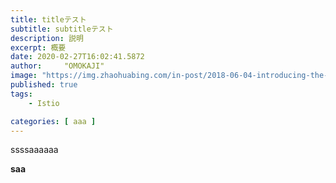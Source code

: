 ```yaml
---
title: titleテスト
subtitle: subtitleテスト
description: 説明
excerpt: 概要
date: 2020-02-27T16:02:41.5872
author:     "OMOKAJI"
image: "https://img.zhaohuabing.com/in-post/2018-06-04-introducing-the-istio-v1alpha3-routing-api/background.jpg"
published: true 
tags:
    - Istio 

categories: [ aaa ]
---
```

ssssaaaaaa

**saa**